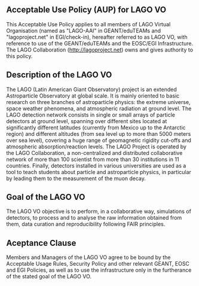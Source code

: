 
Acceptable Use Policy (AUP) for LAGO VO
------------------------------------------

This Acceptable Use Policy applies to all members of LAGO Virtual Organisation (named as "LAGO-AAI" in GEANT/eduTEAMs and "lagoproject.net" in EGI/check-in), hereafter referred to as LAGO VO, with reference to use of the GEANT/eduTEAMs and the EOSC/EGI Infrastructure. The LAGO Collaboration (http://lagoproject.net) owns and gives authority to this policy. 

Description of the LAGO VO
------------------------------------------

The LAGO (Latin American Giant Observatory) project is an extended Astroparticle Observatory at global scale. It is mainly oriented to basic research on three branches of astroparticle physics: the extreme universe, space weather phenomena, and atmospheric radiation at ground level. The LAGO detection network consists in single or small arrays of particle detectors at ground level, spanning over different sites located at significantly different latitudes (currently from Mexico up to the Antarctic region) and different altitudes (from sea level up to more than 5000 meters over sea level), covering a huge range of geomagnetic rigidity cut-offs and atmospheric absorption/reaction levels. The LAGO Project is operated by the LAGO Collaboration, a non-centralized and distributed collaborative network of more than 100 scientist from more than 30 institutions in 11 countries. Finally, detectors installed in various universities are used as a tool to teach students about particle and astroparticle physics, in particular by leading them to the measurement of the muon decay. 

Goal of the LAGO VO
------------------------------------------

The LAGO VO objective is to perform, in a collaborative way, simulations of detectors, to process and to analyse the raw information obtained from them, data curation and reproducibility following FAIR principles.

Aceptance Clause
------------------------------------------

Members and Managers of the LAGO VO agree to be bound by the Acceptable Usage Rules, Security Policy and other relevant GEANT, EOSC and EGI Policies, as well as to use the infrastructure only in the furtherance of the stated goal of the LAGO VO.
